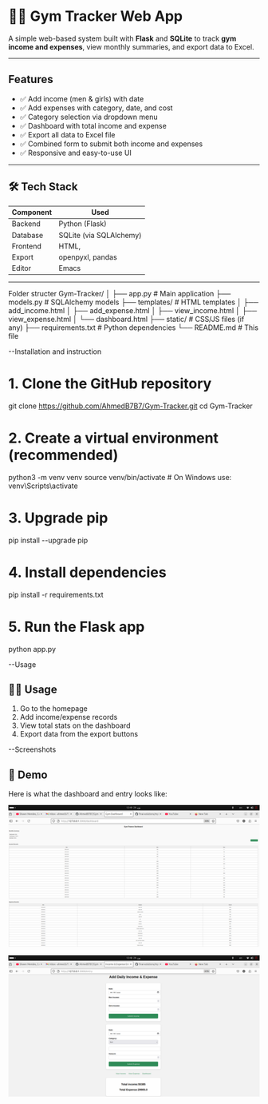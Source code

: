 # 🏋️‍♂️ Gym Tracker Web App

A simple web-based system built with **Flask** and **SQLite** to track **gym income and expenses**, view monthly summaries, and export data to Excel.

---

##  Features

- ✅ Add income (men & girls) with date
- ✅ Add expenses with category, date, and cost
- ✅ Category selection via dropdown menu
- ✅ Dashboard with total income and expense
- ✅ Export all data to Excel file
- ✅ Combined form to submit both income and expenses
- ✅ Responsive and easy-to-use UI

---

## 🛠️ Tech Stack

| Component | Used |
|----------|------|
| Backend  | Python (Flask) |
| Database | SQLite (via SQLAlchemy) |
| Frontend | HTML, |
| Export   | openpyxl, pandas |
| Editor   | Emacs  |

---
Folder structer
Gym-Tracker/
│
├── app.py               # Main application
├── models.py            # SQLAlchemy models
├── templates/           # HTML templates
│   ├── add_income.html
│   ├── add_expense.html
│   ├── view_income.html
│   ├── view_expense.html
│   └── dashboard.html
├── static/              # CSS/JS files (if any)
├── requirements.txt     # Python dependencies
└── README.md            # This file

--Installation and instruction
# 1. Clone the GitHub repository
git clone https://github.com/AhmedB7B7/Gym-Tracker.git
cd Gym-Tracker

# 2. Create a virtual environment (recommended)
python3 -m venv venv
source venv/bin/activate  # On Windows use: venv\Scripts\activate

# 3. Upgrade pip
pip install --upgrade pip

# 4. Install dependencies
pip install -r requirements.txt

# 5. Run the Flask app
python app.py


--Usage
## 🧑‍💻 Usage

1. Go to the homepage
2. Add income/expense records
3. View total stats on the dashboard
4. Export data from the export buttons

--Screenshots

## 📸 Demo

Here is what the dashboard and entry looks like:

![Dashboard](screenshots/dashboard.png)

![Dashboard](screenshots/dashboard2.png)